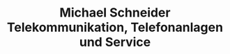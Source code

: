 ---
title: "Michael Schneider Telekommunikation, Telefonanlagen und Service"
url: /welzheim/michael-schneider-telekommunikation-telefonanlagen-und-service/
shop: Handy
---